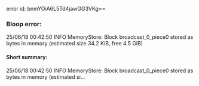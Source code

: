 error id: bnmYOiA6L5Td4jawGG3VKg==
### Bloop error:

25/06/18 00:42:50 INFO MemoryStore: Block broadcast_0_piece0 stored as bytes in memory (estimated size 34.2 KiB, free 4.5 GiB)
#### Short summary: 

25/06/18 00:42:50 INFO MemoryStore: Block broadcast_0_piece0 stored as bytes in memory (estimated si...